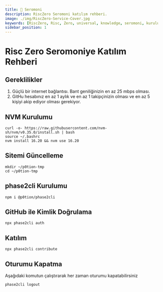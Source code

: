 ```yaml
---
title: 🎊 Seromoni
description: RiscZero Seromoni katılım rehberi.
image: ./img/RiscZero-Service-Cover.jpg
keywords: [RiscZero, Risc, Zero, universal, knowledge, seromoni, kurulum, rehber]
sidebar_position: 1
---
```


# Risc Zero Seromoniye Katılım Rehberi

## Gereklilikler 

1. Güçlü bir internet bağlantısı. Bant geniliğinizin en az 25 mbps olması.
2. GitHu hesabınız en az 1 aylık ve en az 1 takipçinizin olması ve en az 5 kişiyi akip ediyor olması gerekiyor.


## NVM Kurulumu
```shell
curl -o- https://raw.githubusercontent.com/nvm-sh/nvm/v0.35.0/install.sh | bash
source ~/.bashrc
nvm install 16.20 && nvm use 16.20
```

## Sitemi Güncelleme 
```shell
mkdir ~/p0tion-tmp
cd ~/p0tion-tmp
```

## phase2cli Kurulumu

```shell
npm i @p0tion/phase2cli
```

## GitHub ile Kimlik Doğrulama

```shell
npx phase2cli auth
```

## Katılım 

```shell
npx phase2cli contribute
```

## Oturumu Kapatma
Aşağıdaki komutun çalıştırarak her zaman oturumu kapatabilirsiniz
```shell
phase2cli logout 
```
